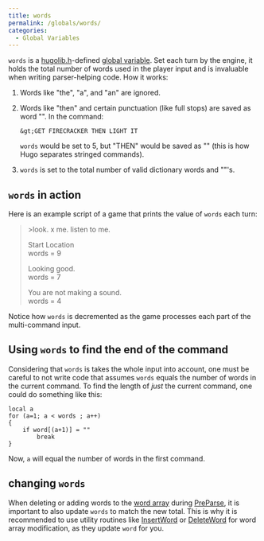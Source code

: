 ```yaml
---
title: words
permalink: /globals/words/
categories: 
  - Global Variables
---
```


`words` is a [hugolib.h](hugolib.h)-defined [global
variable](Globals). Set each turn by the engine, it holds the
total number of words used in the player input and is invaluable when
writing parser-helping code. How it works:

1.  Words like "the", "a", and "an" are ignored.
2.  Words like "then" and certain punctuation (like full stops) are
    saved as word "". In the command:

    `&gt;GET FIRECRACKER THEN LIGHT IT`

    `words` would be set to 5, but "THEN" would be saved as "" (this is
    how Hugo separates stringed commands).
3.  `words` is set to the total number of valid dictionary words and ""'s.

## `words` in action

Here is an example script of a game that prints the value of `words`
each turn:

>&gt;look. x me. listen to me.
>
>Start Location  
>words = 9
>
>Looking good.  
>words = 7
>
>You are not making a sound.  
>words = 4

Notice how `words` is decremented as the game processes each part of the
multi-command input.

## Using `words` to find the end of the command

Considering that `words` is takes the whole input into account, one must
be careful to not write code that assumes `words` equals the number of
words in the current command. To find the length of *just* the current
command, one could do something like this:

    local a
    for (a=1; a < words ; a++)
    {
        if word[(a+1)] = ""
            break
    }

Now, `a` will equal the number of words in the first command.

## changing `words`

When deleting or adding words to the [word array](Word_Array)
during [PreParse](PreParse), it is important to also update
`words` to match the new total. This is why it is recommended to use
utility routines like [InsertWord](InsertWord) or
[DeleteWord](DeleteWord) for word array modification, as they
update `word` for you.
